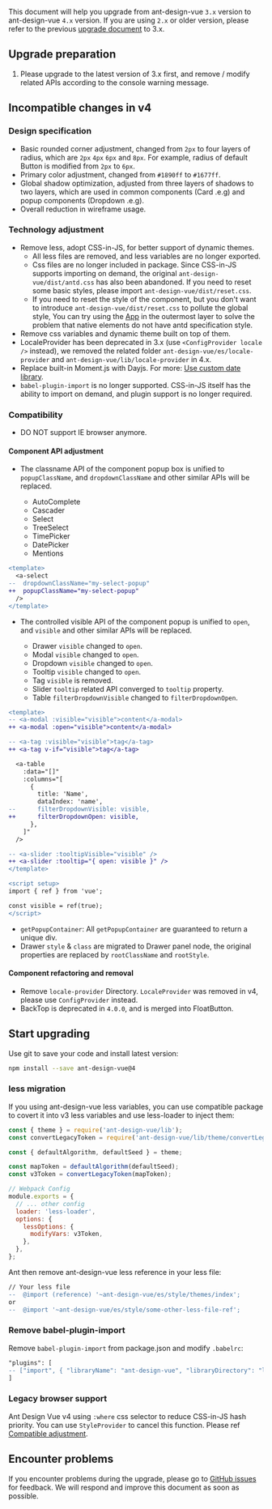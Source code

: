 This document will help you upgrade from ant-design-vue `3.x` version to ant-design-vue `4.x` version. If you are using `2.x` or older version, please refer to the previous [upgrade document](/docs/vue/migration-v3) to 3.x.

## Upgrade preparation

1. Please upgrade to the latest version of 3.x first, and remove / modify related APIs according to the console warning message.

## Incompatible changes in v4

### Design specification

- Basic rounded corner adjustment, changed from `2px` to four layers of radius, which are `2px` `4px` `6px` and `8px`. For example, radius of default Button is modified from `2px` to `6px`.
- Primary color adjustment, changed from `#1890ff` to `#1677ff`.
- Global shadow optimization, adjusted from three layers of shadows to two layers, which are used in common components (Card .e.g) and popup components (Dropdown .e.g).
- Overall reduction in wireframe usage.

### Technology adjustment

- Remove less, adopt CSS-in-JS, for better support of dynamic themes.
  - All less files are removed, and less variables are no longer exported.
  - Css files are no longer included in package. Since CSS-in-JS supports importing on demand, the original `ant-design-vue/dist/antd.css` has also been abandoned. If you need to reset some basic styles, please import `ant-design-vue/dist/reset.css`.
  - If you need to reset the style of the component, but you don't want to introduce `ant-design-vue/dist/reset.css` to pollute the global style, You can try using the [App](/components/app) in the outermost layer to solve the problem that native elements do not have antd specification style.
- Remove css variables and dynamic theme built on top of them.
- LocaleProvider has been deprecated in 3.x (use `<ConfigProvider locale />` instead), we removed the related folder `ant-design-vue/es/locale-provider` and `ant-design-vue/lib/locale-provider` in 4.x.
- Replace built-in Moment.js with Dayjs. For more: [Use custom date library](/docs/vue/use-custom-date-library/).
- `babel-plugin-import` is no longer supported. CSS-in-JS itself has the ability to import on demand, and plugin support is no longer required.

### Compatibility

- DO NOT support IE browser anymore.

#### Component API adjustment

- The classname API of the component popup box is unified to `popupClassName`, and `dropdownClassName` and other similar APIs will be replaced.

  - AutoComplete
  - Cascader
  - Select
  - TreeSelect
  - TimePicker
  - DatePicker
  - Mentions

```diff
<template>
  <a-select
--  dropdownClassName="my-select-popup"
++  popupClassName="my-select-popup"
  />
</template>
```

- The controlled visible API of the component popup is unified to `open`, and `visible` and other similar APIs will be replaced.

  - Drawer `visible` changed to `open`.
  - Modal `visible` changed to `open`.
  - Dropdown `visible` changed to `open`.
  - Tooltip `visible` changed to `open`.
  - Tag `visible` is removed.
  - Slider `tooltip` related API converged to `tooltip` property.
  - Table `filterDropdownVisible` changed to `filterDropdownOpen`.

```diff
<template>
-- <a-modal :visible="visible">content</a-modal>
++ <a-modal :open="visible">content</a-modal>

-- <a-tag :visible="visible">tag</a-tag>
++ <a-tag v-if="visible">tag</a-tag>

  <a-table
    :data="[]"
    :columns="[
      {
        title: 'Name',
        dataIndex: 'name',
--      filterDropdownVisible: visible,
++      filterDropdownOpen: visible,
      },
    ]"
  />

-- <a-slider :tooltipVisible="visible" />
++ <a-slider :tooltip="{ open: visible }" />
</template>

<script setup>
import { ref } from 'vue';

const visible = ref(true);
</script>
```

- `getPopupContainer`: All `getPopupContainer` are guaranteed to return a unique div.
- Drawer `style` & `class` are migrated to Drawer panel node, the original properties are replaced by `rootClassName` and `rootStyle`.

#### Component refactoring and removal

- Remove `locale-provider` Directory. `LocaleProvider` was removed in v4, please use `ConfigProvider` instead.
- BackTop is deprecated in `4.0.0`, and is merged into FloatButton.

## Start upgrading

Use git to save your code and install latest version:

```bash
npm install --save ant-design-vue@4
```

### less migration

If you using ant-design-vue less variables, you can use compatible package to covert it into v3 less variables and use less-loader to inject them:

```js
const { theme } = require('ant-design-vue/lib');
const convertLegacyToken = require('ant-design-vue/lib/theme/convertLegacyToken');

const { defaultAlgorithm, defaultSeed } = theme;

const mapToken = defaultAlgorithm(defaultSeed);
const v3Token = convertLegacyToken(mapToken);

// Webpack Config
module.exports = {
  // ... other config
  loader: 'less-loader',
  options: {
    lessOptions: {
      modifyVars: v3Token,
    },
  },
};
```

Ant then remove ant-design-vue less reference in your less file:

```diff
// Your less file
--  @import (reference) '~ant-design-vue/es/style/themes/index';
or
--  @import '~ant-design-vue/es/style/some-other-less-file-ref';
```

### Remove babel-plugin-import

Remove `babel-plugin-import` from package.json and modify `.babelrc`:

```diff
"plugins": [
-- ["import", { "libraryName": "ant-design-vue", "libraryDirectory": "lib"}, "ant-design-vue"],
]
```

### Legacy browser support

Ant Design Vue v4 using `:where` css selector to reduce CSS-in-JS hash priority. You can use `StyleProvider` to cancel this function. Please ref [Compatible adjustment](/docs/vue/customize-theme#compatible-adjustment).

## Encounter problems

If you encounter problems during the upgrade, please go to [GitHub issues](https://github.com/vueComponent/ant-design-vue/issues) for feedback. We will respond and improve this document as soon as possible.
